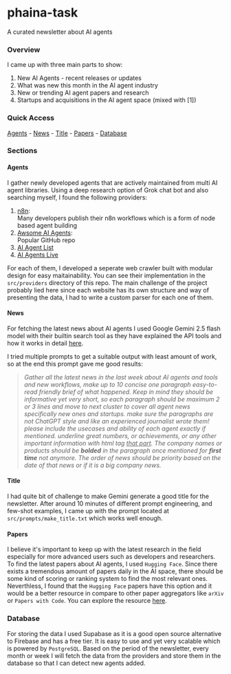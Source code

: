 # phaina-task
A curated newsletter about AI agents

### Overview
I came up with three main parts to show:
1. New AI Agents - recent releases or updates
2. What was new this month in the AI agent industry
3. New or trending AI agent papers and research
4. Startups and acquisitions in the AI agent space (mixed with [1])

### Quick Access
[Agents](#agents) - [News](#news) - [Title](#title) - [Papers](#papers) - [Database](#database)

### Sections
#### Agents
I gather newly developed agents that are actively maintained
from multi AI agent libraries.
Using a deep research option of Grok chat bot and also searching myself, I found the following providers:

1. [n8n](https://n8n.io/workflows/):\
Many developers publish their n8n workflows which is a form of node based agent building
2. [Awsome AI Agents](https://github.com/e2b-dev/awesome-ai-agents):\
Popular GitHub repo
3. [AI Agent List](https://aiagentslist.com/?sort=createdAt.desc)
4. [AI Agents Live](https://aiagentslive.com/agents/2)

For each of them, I developed a seperate web crawler built with modular design for easy maitainability.
You can see their implementation in the `src/providers` directory of this repo.
The main challenge of the project probably lied here since each website has its own structure and way of presenting the data, I had to write a custom parser for each one of them.

#### News
For fetching the latest news about AI agents I used Google Gemini 2.5 flash model with their builtin search tool as they have explained the API tools and how it works in detail [here](https://ai.google.dev/gemini-api/docs/google-search).

I tried multiple prompts to get a suitable output with least amount of work, so at the end this prompt gave me good results:
> *Gather all the latest news in the last week about AI agents and tools and new workflows, make up to 10 concise one paragraph easy-to-read friendly brief of what happened.
Keep in mind they should be informative yet very short, so each paragraph should be maximum 2 or 3 lines and move to next cluster to cover all agent news specifically new ones and startups.
make sure the paragraphs are not ChatGPT style and like an experienced journalist wrote them!
please include the usecases and ability of each agent exactly if mentioned.
underline great numbers, or achievements, or any other important information with html tag <u>that part</u>.
The company names or products should be **bolded** in the paragraph once mentioned for **first time** not anymore.
The order of news should be priority based on the date of that news or if it is a big company news.*

#### Title
I had quite bit of challenge to make Gemini generate a good title for the newsletter. After around 10 minutes of different prompt engineering, and few-shot examples, I came up with the prompt located at `src/prompts/make_title.txt` which works well enough.

#### Papers
I believe it's important to keep up with the latest research in the field especially for more advanced users such as developers and researchers.
To find the latest papers about AI agents, I used `Hugging Face`. Since there exists a tremendous amount of papers daily in the AI space, there should be some kind of scoring or ranking system to find the most relevant ones. Neverthless, I found that the `Hugging Face` papers have this option and it would be a better resource in compare to other paper aggregators like `arXiv` or `Papers with Code`.
You can explore the resource [here](https://huggingface.co/papers/month/2025-07?q=agent).

### Database
For storing the data I used Supabase as it is a good open source alternative to Firebase and has a free tier. It is easy to use and yet very scalable which is powered by `PostgreSQL`.
Based on the period of the newsletter, every month or week I will fetch the data from the providers and store them in the database so that I can detect new agents added.